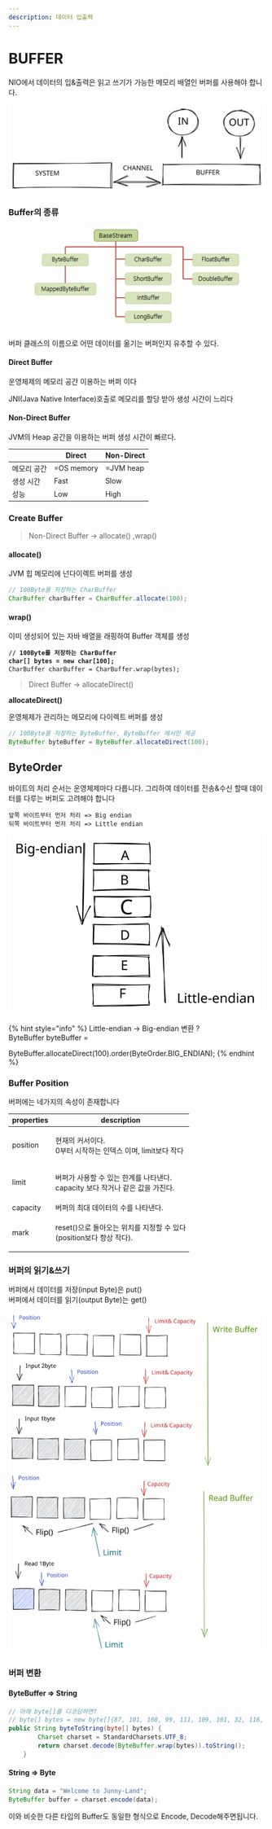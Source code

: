 ```yaml
---
description: 데이터 입출력
---
```


# BUFFER

NIO에서 데이터의 입&출력은 읽고 쓰기가 가능한 메모리 배열인 버퍼를 사용해야 합니다.

<img src="../../../.gitbook/assets/file.drawing (1) (3) (1).svg" alt="" class="gitbook-drawing">

### Buffer의 종류

<figure><img src="../../../.gitbook/assets/image (1) (1).png" alt=""><figcaption></figcaption></figure>

&#x20;버퍼 클래스의 이름으로 어떤 데이터를 옮기는 버퍼인지 유추할 수 있다.

#### Direct Buffer&#x20;

운영체제의 메모리 공간 이용하는 버퍼 이다

JNI(Java Native Interface)호출로 메모리를 할당 받아 생성 시간이 느리다

#### Non-Direct Buffer&#x20;

JVM의  Heap 공간을 이용하는 버퍼 생성 시간이 빠르다.&#x20;

|        | Direct     | Non-Direct |
| ------ | ---------- | ---------- |
| 메모리 공간 | =OS memory | =JVM heap  |
| 생성 시간  | Fast       | Slow       |
| 성능     | Low        | High       |

### Create Buffer

> Non-Direct Buffer -> allocate() ,wrap()

#### allocate()

JVM 힙 메모리에 넌다이렉트 버퍼를 생성

```java
// 100Byte를 저장하는 CharBuffer
CharBuffer charBuffer = CharBuffer.allocate(100);
```

#### wrap()

이미 생성되어 있는 자바 배열을 래핑하여 Buffer 객체를 생성

<pre class="language-java"><code class="lang-java"><strong>// 100Byte를 저장하는 CharBuffer
</strong><strong>char[] bytes = new char[100];
</strong>CharBuffer charBuffer = CharBuffer.wrap(bytes);</code></pre>

> Direct Buffer -> allocateDirect()

**allocateDirect()**

운영체제가 관리하는 메모리에 다이렉트 버퍼를 생성

```java
// 100Byte를 저장하는 ByteBuffer, ByteBuffer 에서만 제공
ByteBuffer byteBuffer = ByteBuffer.allocateDirect(100);
```

## ByteOrder

바이트의 처리 순서는 운영체제마다 다릅니다. 그리하여 데이터를 전송&수신 할때 데이터를 다루는 버퍼도 고려해야 합니다

```
앞쪽 바이트부터 먼저 처리 => Big endian
뒤쪽 바이트부터 먼저 처리 => Little endian
```

<img src="../../../.gitbook/assets/file.drawing (6) (1).svg" alt="" class="gitbook-drawing">

{% hint style="info" %}
Little-endian -> Big-endian 변환 ? \
ByteBuffer byteBuffer =

&#x20;ByteBuffer.allocateDirect(100).order(ByteOrder.BIG\_ENDIAN);
{% endhint %}

### Buffer Position

버퍼에는 네가지의 속성이 존재합니다

|  properties |  description                                                 |
| ----------- | ------------------------------------------------------------ |
| position    | <p>현재의 커서이다.<br> 0부터 시작하는 인덱스 이며, limit보다 작다</p>             |
| limit       | <p>버퍼가 사용할 수 있는 한계를 나타낸다. <br>capacity 보다 작거나 같은 값을 가진다.</p> |
| capacity    | 버퍼의 최대 데이터의 수를 나타낸다.                                         |
| mark        | <p>reset()으로 돌아오는 위치를 지정할 수 있다<br>(position보다 항상 작다).</p>    |

### 버퍼의 읽기&쓰기

버퍼에서 데이터를 저장(input Byte)은 put() \
버퍼에서 데이터를 읽기(output Byte)는 get()

<img src="../../../.gitbook/assets/file.drawing (1) (4) (1).svg" alt="Buffer Sample" class="gitbook-drawing">

### 버퍼 변환

#### ByteBuffer => String

```java
// 아래 byte[]를 디코딩하면?
// byte[] bytes = new byte[]{87, 101, 108, 99, 111, 109, 101, 32, 116, 111, 32, 74, 117, 110, 110, 121, 45, 76, 97, 110, 100};
public String byteToString(byte[] bytes) {
        Charset charset = StandardCharsets.UTF_8;
        return charset.decode(ByteBuffer.wrap(bytes)).toString();
    }
```

#### String => Byte

```java
String data = "Welcome to Junny-Land";
ByteBuffer buffer = charset.encode(data);
```

이와 비슷한 다른 타입의 Buffer도 동일한 형식으로 Encode, Decode해주면됩니다.

